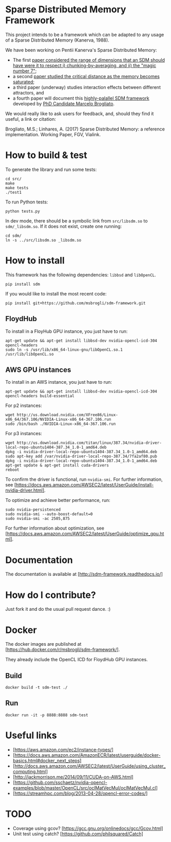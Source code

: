 Sparse Distributed Memory Framework
===================================
This project intends to be a framework which can be adapted to any usage of a Sparse Distributed Memory (Kanerva, 1988).  

 We have been working on Pentii Kanerva's Sparse Distributed Memory:
   - The first [paper considered the range of dimensions that an SDM should have were it to respect i) chunking-by-averaging, and ii) the "magic number 7"](http://journals.plos.org/plosone/article?id=10.1371/journal.pone.0015592);
   - a second [paper studied the critical distance as the memory becomes saturated](http://journal.frontiersin.org/article/10.3389/fnhum.2014.00222/full);
   - a third paper (underway) studies interaction effects between different attractors, and
   - a fourth paper will document this [highly-palallel SDM framework](https://github.com/msbrogli/sdm-framework) developed by [PhD Candidate Marcelo Brogliato](https://github.com/msbrogli).  

We would really like to ask users for feedback, and, should they find it useful, a link or citation:

Brogliato, M.S.; Linhares, A. (2017) Sparse Distributed Memory: a reference implementation.  Working Paper, FGV, Vialink.


How to build & test
===================
To generate the library and run some tests:

    cd src/
	make
	make tests
	./test1

To run Python tests:

	python tests.py

In dev mode, there should be a symbolic link from `src/libsdm.so` to `sdm/_libsdm.so`. If it does not exist, create one running:

	cd sdm/
	ln -s ../src/libsdm.so _libsdm.so


How to install
==============
This framework has the following dependencies: `libbsd` and `libOpenCL`.

    pip install sdm

If you would like to install the most recent code:

    pip install git+https://github.com/msbrogli/sdm-framework.git

FloydHub
--------
To install in a FloyHub GPU instance, you just have to run:

    apt-get update && apt-get install libbsd-dev nvidia-opencl-icd-304 opencl-headers
    sudo ln -s /usr/lib/x86_64-linux-gnu/libOpenCL.so.1 /usr/lib/libOpenCL.so

AWS GPU instances
-----------------
To install in an AWS instance, you just have to run:

    apt-get update && apt-get install libbsd-dev nvidia-opencl-icd-304 opencl-headers build-essential

For p2 instances:

	wget http://us.download.nvidia.com/XFree86/Linux-x86_64/367.106/NVIDIA-Linux-x86_64-367.106.run
	sudo /bin/bash ./NVIDIA-Linux-x86_64-367.106.run

For p3 instances:

	wget http://us.download.nvidia.com/titan/linux/387.34/nvidia-driver-local-repo-ubuntu1404-387.34_1.0-1_amd64.deb
	dpkg -i nvidia-driver-local-repo-ubuntu1404-387.34_1.0-1_amd64.deb
	sudo apt-key add /var/nvidia-driver-local-repo-387.34/7fa2af80.pub
	dpkg -i nvidia-driver-local-repo-ubuntu1404-387.34_1.0-1_amd64.deb
	apt-get update & apt-get install cuda-drivers
	reboot

To confirm the driver is functional, run `nvidia-smi`.
For further information, see [https://docs.aws.amazon.com/AWSEC2/latest/UserGuide/install-nvidia-driver.html].

To optimize and achieve better performance, run:

	sudo nvidia-persistenced
	sudo nvidia-smi --auto-boost-default=0
	sudo nvidia-smi -ac 2505,875

For further information about optimization, see [https://docs.aws.amazon.com/AWSEC2/latest/UserGuide/optimize_gpu.html].


Documentation
=============
The documentation is available at [http://sdm-framework.readthedocs.io/]


How do I contribute?
====================
Just fork it and do the usual pull request dance. :)


Docker
======
The docker images are published at [https://hub.docker.com/r/msbrogli/sdm-framework/].

They already include the OpenCL ICD for FloydHub GPU instances.

Build
-----
    docker build -t sdm-test ./


Run
---
    docker run -it -p 8888:8888 sdm-test


Useful links
============
- [https://aws.amazon.com/ec2/instance-types/]
- [https://docs.aws.amazon.com/AmazonECR/latest/userguide/docker-basics.html#docker_next_steps]
- [http://docs.aws.amazon.com/AWSEC2/latest/UserGuide/using_cluster_computing.html]
- [http://jackmorrison.me/2014/09/11/CUDA-on-AWS.html]
- [https://github.com/sschaetz/nvidia-opencl-examples/blob/master/OpenCL/src/oclMatVecMul/oclMatVecMul.cl]
- [https://streamhpc.com/blog/2013-04-28/opencl-error-codes/]


TODO
====
- Coverage using gcov? [https://gcc.gnu.org/onlinedocs/gcc/Gcov.html]
- Unit test using catch? [https://github.com/philsquared/Catch]
